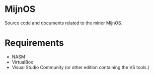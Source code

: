 # MijnOS
Source code and documents related to the minor MijnOS.

# Requirements
* NASM
* VirtualBox
* Visual Studio Community (or other edition containing the VS tools.)
